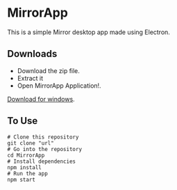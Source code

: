 # MirrorApp

This is a simple Mirror desktop app made using Electron.

## Downloads

* Download the zip file.    
* Extract it     
* Open MirrorApp Application!.  

[Download for windows](https://drive.google.com/file/d/1a0MKJL6m0inNjSVEe5LY1hVNDUcK0lQk/view?usp=sharing).  


## To Use


```
# Clone this repository
git clone "url"
# Go into the repository
cd MirrorApp
# Install dependencies
npm install
# Run the app
npm start
```
